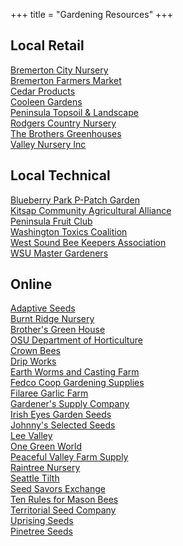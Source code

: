 +++
title = "Gardening Resources"
+++

## Local Retail
						
<a title="" href="http://bremertoncitynursery.com/Home.html" target="_blank">Bremerton City Nursery</a> <br />
<a title="" href="http://bremertonmarket.wordpress.com/" target="_blank">Bremerton Farmers Market</a> <br />
<a href="http://www.cedarproductsco.com/" target="_blank" title="">Cedar Products</a> <br />
<a title="" href="http://cooleengardens.com/" target="_blank">Cooleen Gardens</a> <br />
<a href="http://www.peninsulatopsoil.com/" target="_blank" title="">Peninsula Topsoil &amp; Landscape</a> <br />
<a title="" href="http://www.kitsapcountrynursery.com/" target="_blank" style="">Rodgers Country Nursery</a> <br />
<a href="http://www.brothersgreenhouses.com/" target="_blank" title="">The Brothers Greenhouses</a> <br />
<a href="http://www.valleynurseryinc.com/" target="_blank" title="">Valley Nursery Inc</a> <br />

## Local Technical

<a title="" href="http://www.ci.bremerton.wa.us/articles.php?id=565" target="_blank">Blueberry Park P-Patch Garden</a> <br />
<a title="" href="http://www.buylocalfoodinkitsap.org/" target="_blank" style="">Kitsap Community Agricultural&nbsp;Alliance</a> <br />
<a href="http://wcfs.org/membership/peninsula-kitsap-fruit-club-pfc/" target="_blank" title="">Peninsula Fruit Club</a> <br />
<a href="http://watoxics.org/" target="_blank" title="">Washington Toxics Coalition</a> <br />
<a href="http://www.westsoundbees.org/" target="_blank" title="">West Sound Bee Keepers Association</a> <br />
<a title="" href="http://county.wsu.edu/kitsap/Pages/default.aspx" target="_blank" style="">WSU Master Gardeners</a> <br />

## Online

<a href="http://www.adaptiveseeds.com/content/seed-saving-guide" target="_blank" title="">Adaptive Seeds</a> <br />
<a href="http://www.burntridgenursery.com/default.asp" target="_blank" title="">Burnt Ridge Nursery</a> <br />
<a href="http://www.brothersgreenhouses.com/" target="_blank" title="">Brother's Green House</a> <br />
<a href="http://horticulture.oregonstate.edu/" target="_blank" title="">OSU Department of Horticulture</a> <br />
<a href="http://www.crownbees.com/" target="_blank" title="">Crown Bees</a> <br />
<a href="http://www.dripworks.com/" target="_blank" title="">Drip Works</a> <br />
<a title="" href="http://www.yelmworms.com/" target="_blank" style="">Earth Worms and Casting Farm</a> <br />
<a href="http://www.fedcoseeds.com/" target="_blank" title="">Fedco Coop Gardening Supplies</a> <br />
<a href="http://www.filareefarm.com/" target="_blank" title="">Filaree Garlic Farm</a> <br />
<a href="http://www.gardeners.com/" target="_blank" title="">Gardener's Supply Company</a> <br />
<a href="http://irisheyesgardenseeds.com/" target="_blank" title="">Irish Eyes&nbsp;Garden Seeds</a> <br />
<a href="http://www.johnnyseeds.com/" target="_blank" title="">Johnny's Selected Seeds</a> <br />
<a href="http://www.leevalley.com/US/Home.aspx" target="_blank" title="">Lee Valley</a> <br />
<a href="https://www.onegreenworld.com/" target="_blank" title="">One Green World</a> <br />
<a href="http://www.groworganic.com/seeds.html" target="_blank" title="">Peaceful Valley Farm Supply</a> <br />
<a href="http://www.raintreenursery.com/home.php" target="_blank" title="">Raintree Nursery</a> <br />
<a href="http://seattletilth.org/" target="_blank" title="">Seattle Tilth</a> <br />
<a href="http://www.seedsavers.org/" target="_blank" title="">Seed Savors Exchange</a> <br />
<a href="http://olypollinators.blogspot.com/p/ten-rules-for-mason-bees.html" target="_blank" title="" style="">Ten Rules for Mason Bees</a> <br />
<a href="http://www.territorialseed.com/" target="_blank" title="" style="">Territorial Seed Company</a> <br />
<a href="http://uprisingorganics.com/" target="_blank" title="">Uprising Seeds</a> <br />
<a href="https://www.superseeds.com/" target="_blank" title="">Pinetree Seeds</a> <br />